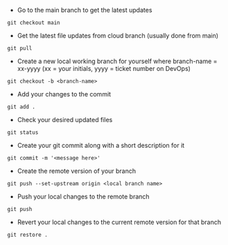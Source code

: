 - Go to the main branch to get the latest updates
```
git checkout main
```

- Get the latest file updates from cloud branch (usually done from main)
```
git pull
```

- Create a new local working branch for yourself where branch-name = xx-yyyy (xx = your initials, yyyy = ticket number on DevOps)
```
git checkout -b <branch-name>
```

- Add your changes to the commit
```
git add .
```

- Check your desired updated files
```
git status
```

- Create your git commit along with a short description for it
```
git commit -m '<message here>'
```

- Create the remote version of your branch
```
git push --set-upstream origin <local branch name>
```

- Push your local changes to the remote branch
```
git push
```

- Revert your local changes to the current remote version for that branch
```
git restore .
```


